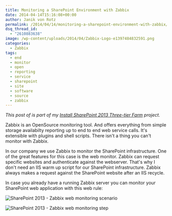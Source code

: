 ```yaml
---
title: Monitoring a SharePoint Environment with Zabbix
date: 2014-04-14T15:16:08+00:00
author: Janik von Rotz
permalink: /2014/04/14/monitoring-a-sharepoint-environment-with-zabbix/
dsq_thread_id:
  - "2610883638"
image: /wp-content/uploads/2014/04/Zabbix-Logo-e1397484832591.png
categories:
  - Zabbix
tags:
  - end
  - monitor
  - open
  - reporting
  - service
  - sharepoint
  - site
  - software
  - source
  - zabbix
---
```

*This post of is part of my [Install SharePoint 2013 Three-tier Farm](https://janikvonrotz.ch/projects/install-sharepoint-2013-three-tier-farm/) project.*

Zabbix is an OpenSource monitoring tool.
And offers everything from simple storage availabilty reporting up to end to end web service calls.
It's extensible with plugins and shell scripts. There isn't a thing you can't monitor with Zabbix.
<!--more-->
In our company we use Zabbix to monitor the SharePoint infrastructure.
One of the great features for this case is the web monitor. Zabbix can request specific websites and authenticate against the webserver.
That's why I don't need an IIS warm up script for our SharePoint infrastructure. Zabbix always makes a request against the SharePoint website after an IIS recycle.

In case you already have a running Zabbix server you can monitor your SharePoint web application with this web rule:

![SharePoint 2013 - Zabbix web monitoring scenario](/wp-content/uploads/2014/04/SharePoint-2013-Zabbix-web-monitoring-scenario.jpg)

![SharePoint 2013 - Zabbix web monitoring step](/wp-content/uploads/2014/04/SharePoint-2013-Zabbix-web-monitoring-step.jpg)
